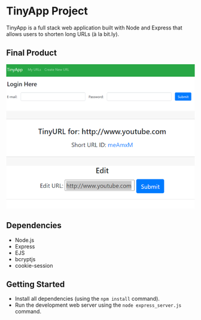# TinyApp Project

TinyApp is a full stack web application built with Node and Express that allows users to shorten long URLs (à la bit.ly).

## Final Product

!["Screenshot of Log In Page"](https://github.com/nelsonchengg/tinyapp/blob/master/docs/Login%20Page.png?raw=true)
!["Screenshot of Short URL"](https://github.com/nelsonchengg/tinyapp/blob/master/docs/TinyUrl%20Created.png?raw=true)

## Dependencies

- Node.js
- Express
- EJS
- bcryptjs
- cookie-session

## Getting Started

- Install all dependencies (using the `npm install` command).
- Run the development web server using the `node express_server.js` command.